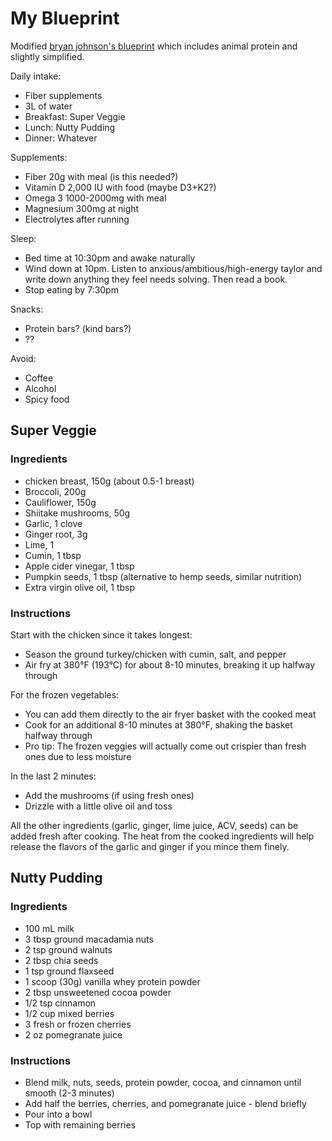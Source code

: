 # My Blueprint

Modified [bryan johnson's blueprint](https://protocol.bryanjohnson.com/Step-1-Step-2-Step-3) which includes animal protein and slightly simplified.

Daily intake:
- Fiber supplements
- 3L of water
- Breakfast: Super Veggie
- Lunch: Nutty Pudding
- Dinner: Whatever

Supplements:
- Fiber 20g with meal (is this needed?)
- Vitamin D 2,000 IU with food (maybe D3+K2?)
- Omega 3 1000-2000mg with meal
- Magnesium 300mg at night
- Electrolytes after running

Sleep:
- Bed time at 10:30pm and awake naturally
- Wind down at 10pm. Listen to anxious/ambitious/high-energy taylor and write down anything they feel needs solving. Then read a book.
- Stop eating by 7:30pm

Snacks:
- Protein bars? (kind bars?)
- ??

Avoid:
- Coffee
- Alcohol
- Spicy food

## Super Veggie

### Ingredients
- chicken breast, 150g (about 0.5-1 breast)
- Broccoli, 200g 
- Cauliflower, 150g
- Shiitake mushrooms, 50g
- Garlic, 1 clove
- Ginger root, 3g
- Lime, 1
- Cumin, 1 tbsp
- Apple cider vinegar, 1 tbsp
- Pumpkin seeds, 1 tbsp (alternative to hemp seeds, similar nutrition)
- Extra virgin olive oil, 1 tbsp

### Instructions

Start with the chicken since it takes longest:
- Season the ground turkey/chicken with cumin, salt, and pepper
- Air fry at 380°F (193°C) for about 8-10 minutes, breaking it up halfway through

For the frozen vegetables:
- You can add them directly to the air fryer basket with the cooked meat
- Cook for an additional 8-10 minutes at 380°F, shaking the basket halfway through
- Pro tip: The frozen veggies will actually come out crispier than fresh ones due to less moisture

In the last 2 minutes:
- Add the mushrooms (if using fresh ones)
- Drizzle with a little olive oil and toss

All the other ingredients (garlic, ginger, lime juice, ACV, seeds) can be added fresh after cooking. The heat from the cooked ingredients will help release the flavors of the garlic and ginger if you mince them finely.

## Nutty Pudding

### Ingredients
- 100 mL milk
- 3 tbsp ground macadamia nuts
- 2 tsp ground walnuts
- 2 tbsp chia seeds
- 1 tsp ground flaxseed
- 1 scoop (30g) vanilla whey protein powder
- 2 tbsp unsweetened cocoa powder
- 1/2 tsp cinnamon
- 1/2 cup mixed berries
- 3 fresh or frozen cherries
- 2 oz pomegranate juice

### Instructions
- Blend milk, nuts, seeds, protein powder, cocoa, and cinnamon until smooth (2-3 minutes)
- Add half the berries, cherries, and pomegranate juice - blend briefly
- Pour into a bowl
- Top with remaining berries
